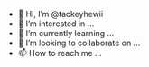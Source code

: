 - 👋 Hi, I’m @tackeyhewii
- 👀 I’m interested in ...
- 🌱 I’m currently learning ...
- 💞️ I’m looking to collaborate on ...
- 📫 How to reach me ...

<!---
tackeyhewii/tackeyhewii is a ✨ special ✨ repository because its `README.md` (this file) appears on your GitHub profile.
You can click the Preview link to take a look at your changes.
--->
